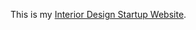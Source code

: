 This is my [Interior Design Startup Website](https://tavishi-07.github.io/Interior-Design-Website/).